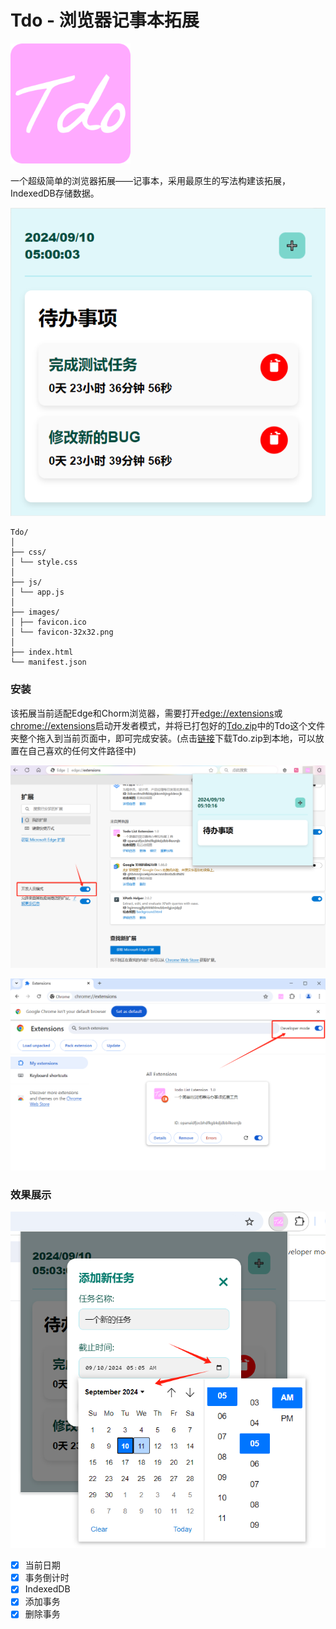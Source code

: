 # Tdo - 浏览器记事本拓展

![LOGO](Document/logo.png)

一个超级简单的浏览器拓展——记事本，采用最原生的写法构建该拓展，IndexedDB存储数据。

![Tdo](Document/p1.jpg)

```
Tdo/
│
├── css/
│ └── style.css
│
├── js/
│ └── app.js
│
├── images/
│ ├── favicon.ico
│ └── favicon-32x32.png
│
├── index.html
└── manifest.json
```



### 安装

该拓展当前适配Edge和Chorm浏览器，需要打开[edge://extensions](edge://extensions)或[chrome://extensions](chrome://extensions/)启动开发者模式，并将已打包好的[Tdo.zip](https://github.com/QiPanTanYi/Tdo/releases/tag/v1)中的Tdo这个文件夹整个拖入到当前页面中，即可完成安装。(点击[链接](https://github.com/QiPanTanYi/Tdo/releases/tag/v1)下载Tdo.zip到本地，可以放置在自己喜欢的任何文件路径中)

![edge://extensions](Document/p4.jpg)

![chrome://extensions/](Document/p2.jpg)

### 效果展示

![Tdo](Document/p3.jpg)

- [x] 当前日期
- [x] 事务倒计时
- [x] IndexedDB
- [x] 添加事务
- [x] 删除事务